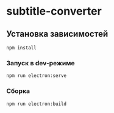 # subtitle-converter

## Установка зависимостей
```
npm install
```

### Запуск в dev-режиме
```
npm run electron:serve
```

### Сборка
```
npm run electron:build
```
